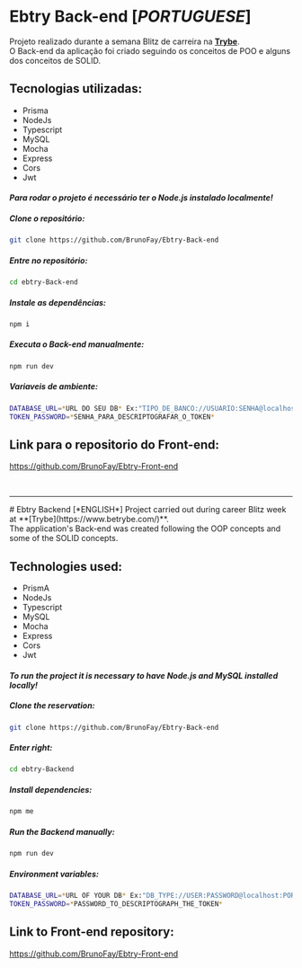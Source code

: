 # Ebtry Back-end [*PORTUGUESE*]
Projeto realizado durante a semana Blitz de carreira na **[Trybe](https://www.betrybe.com/)**.
<br/>
O Back-end da aplicação foi criado seguindo os conceitos de POO e alguns dos conceitos de SOLID.

## Tecnologias utilizadas:
- Prisma
- NodeJs
- Typescript
- MySQL
- Mocha
- Express
- Cors
- Jwt


#### *Para rodar o projeto é necessário ter o Node.js instalado localmente!*

##### Clone o repositório:
```bash
git clone https://github.com/BrunoFay/Ebtry-Back-end
```

##### Entre no repositório:
```bash
cd ebtry-Back-end
```

##### Instale as dependências:
```bash
npm i
```

##### Executa o Back-end manualmente:
```bash
npm run dev
```
##### Variaveis de ambiente:
```bash
DATABASE_URL=*URL DO SEU DB* Ex:"TIPO_DE_BANCO://USUARIO:SENHA@localhost:PORTA/Ebtry"
TOKEN_PASSWORD=*SENHA_PARA_DESCRIPTOGRAFAR_O_TOKEN*
```
## Link para o repositorio do Front-end:
https://github.com/BrunoFay/Ebtry-Front-end

<br/>
<hr/>
# Ebtry Backend [*ENGLISH*]
Project carried out during career Blitz week at **[Trybe](https://www.betrybe.com/)**.
<br/>
The application's Back-end was created following the OOP concepts and some of the SOLID concepts.

## Technologies used:
- PrismA
- NodeJs
- Typescript
- MySQL
- Mocha
- Express
- Cors
- Jwt


#### *To run the project it is necessary to have Node.js and MySQL installed locally!*

##### Clone the reservation:
```bash
git clone https://github.com/BrunoFay/Ebtry-Back-end
```

##### Enter right:
```bash
cd ebtry-Backend
```

##### Install dependencies:
```bash
npm me
```

##### Run the Backend manually:
```bash
npm run dev
```
##### Environment variables:
```bash
DATABASE_URL=*URL OF YOUR DB* Ex:"DB_TYPE://USER:PASSWORD@localhost:PORT/Ebtry"
TOKEN_PASSWORD=*PASSWORD_TO_DESCRIPTOGRAPH_THE_TOKEN*
```
## Link to Front-end repository:
https://github.com/BrunoFay/Ebtry-Front-end
